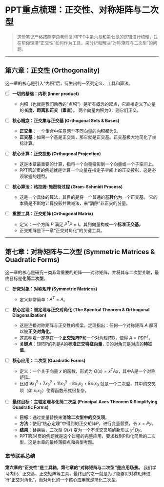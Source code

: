 # PPT重点梳理：正交性、对称矩阵与二次型

> 这份笔记严格按照李良老师复习PPT中第六章和第七章的逻辑进行梳理，旨在帮你理清“正交性”如何作为工具，来分析和解决“对称矩阵与二次型”的问题。

---

## 第六章：正交性 (Orthogonality)

这一章的核心是引入“内积”后，衍生出的一系列定义、工具和算法。

- [ ] **一切的基础：内积 (Inner product)**
    - 内积（也就是我们熟悉的“点积”）是所有概念的起点，它直接定义了向量的**长度、距离和正交（垂直）**。 两个向量内积为0，则它们正交。

- [ ] **核心概念：正交集与正交基 (Orthogonal Sets & Bases)**
    - **正交集**：一个集合中任意两个不同向量的内积都为0。
    - **正交基**：如果一个基是正交集，那它就是正交基。正交基极大地简化了坐标计算。

- [ ] **核心计算：正交投影 (Orthogonal Projection)**
    - 这是本章最重要的计算，指将一个向量投影到一个向量或一个子空间上。
    - PPT第31页的例题就是计算一个向量在指定子空间上的正交投影，这是必须掌握的题型。

- [ ] **核心算法：格拉姆-施密特过程 (Gram-Schmidt Process)**
    - 这是一个具体的算法，其目的是将一个普通的基**转化**为一个正交基。 它的本质是不断地计算投影并做减法，来“消除”非正交的分量。

- [ ] **重要工具：正交矩阵 (Orthogonal Matrix)**
    - 定义：一个方阵 $P$ 满足 $P^T P = I$。其列向量构成一个**标准正交基**。
    - 正交矩阵是下一章“正交对角化”的关键工具。

---

## 第七章：对称矩阵与二次型 (Symmetric Matrices & Quadratic Forms)

这一章的核心是研究一类非常重要的矩阵——对称矩阵，并将其与二次型关联，最终目标是**化简二次型**。

- [ ] **研究对象：对称矩阵 (Symmetric Matrices)**
    - 定义非常简单：$A^T = A$。

- [ ] **核心定理：谱定理与正交对角化 (The Spectral Theorem & Orthogonal Diagonalization)**
    - 这是连接对称矩阵与正交性的桥梁。定理指出：任何一个对称矩阵 $A$ 都可以被**正交对角化**。
    - 这意味着一定存在一个**正交矩阵P**和一个对角矩阵D，使得 $A = PDP^T$。
    - **关键点**：矩阵P的列是A的**标准正交特征向量**，D的对角元是对应的**特征值**。

- [ ] **核心应用：二次型 (Quadratic Forms)**
    - 定义：一个关于向量 $x$ 的函数，形式为 $Q(x) = x^T A x$，其中A是一个对称矩阵。
    - 比如 $9x_1^2 + 7x_2^2 + 11x_3^2 - 8x_1x_2 + 8x_1x_3$ 就是一个二次型，其中的交叉项（如 $x_1x_2$）使得函数形式很复杂。

- [ ] **最终目标：主轴定理与化简二次型 (Principal Axes Theorem & Simplifying Quadratic Forms)**
    - **目标**：通过变量替换来**消除二次型中的交叉项**。
    - **方法**：使用“核心定理”中得到的正交矩阵P，进行变量替换，令 $x=Py$。
    - **结果**：替换后，二次型 $Q(x)$ 变为一个不含交叉项的新形式 $y^T D y$。
    - PPT第34页的例题就是这个过程的完整应用，要求找到P和化简后的二次型，这是本章的最终落脚点和典型考题。

### 章节联系总结
**第六章的“正交性”是工具箱，第七章的“对称矩阵与二次型”是应用场景。**
我们学习内积、正交基、正交矩阵等工具，最终目的之一就是为了能够对对称矩阵进行“正交对角化”，而对角化的一个核心应用就是简化二次型。
